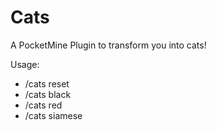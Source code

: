 # Cats
A PocketMine Plugin to transform you into cats!

Usage:
- /cats reset
- /cats black
- /cats red
- /cats siamese
